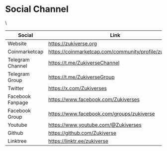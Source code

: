 # Social Channel

\


<table><thead><tr><th width="207">Social</th><th>Link</th></tr></thead><tbody><tr><td>Website</td><td><a href="https://zukiverse.org/">https://zukiverse.org</a></td></tr><tr><td>Coinmarketcap</td><td><a href="https://coinmarketcap.com/community/profile/zukiverse/">https://coinmarketcap.com/community/profile/zukiverse/</a></td></tr><tr><td>Telegram Channel</td><td><a href="https://t.me/ZukiverseChannel">https://t.me/ZukiverseChannel</a></td></tr><tr><td>Telegram Group</td><td><a href="https://t.me/ZukiverseGroup">https://t.me/ZukiverseGroup</a></td></tr><tr><td>Twitter</td><td><a href="https://x.com/Zukiverses">https://x.com/Zukiverses</a></td></tr><tr><td>Facebook Fanpage</td><td><a href="https://www.facebook.com/Zukiverses">https://www.facebook.com/Zukiverses</a></td></tr><tr><td>Facebook Group</td><td><a href="https://www.facebook.com/groups/zukiverse">https://www.facebook.com/groups/zukiverse</a></td></tr><tr><td>Youtube</td><td><a href="https://www.youtube.com/@Zukiverses">https://www.youtube.com/@Zukiverses</a></td></tr><tr><td>Github</td><td><a href="https://github.com/Zukiverse">https://github.com/Zukiverse</a></td></tr><tr><td>Linktree</td><td><a href="https://linktr.ee/zukiverse">https://linktr.ee/zukiverse</a></td></tr></tbody></table>

